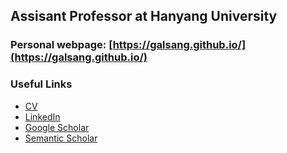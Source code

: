 ## Assisant Professor at Hanyang University

### Personal webpage: [https://galsang.github.io/](https://galsang.github.io/)

### Useful Links

- [CV](https://galsang.github.io/files/TAEUK_KIM_CV.pdf)
- [LinkedIn](https://www.linkedin.com/in/태욱-김-07125a13a/)
- [Google Scholar](https://scholar.google.com/citations?user=eH5uq7wAAAAJ)
- [Semantic Scholar](https://www.semanticscholar.org/author/Taeuk-Kim/5041757)
